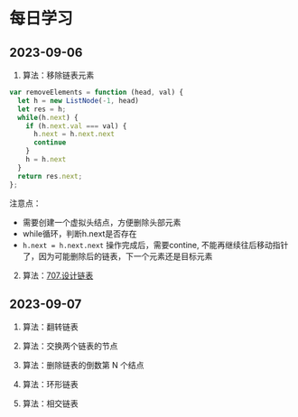 # 每日学习

## 2023-09-06

1. 算法：移除链表元素

```js
var removeElements = function (head, val) {
  let h = new ListNode(-1, head)
  let res = h;
  while(h.next) {
    if (h.next.val === val) {
      h.next = h.next.next
      continue
    }
    h = h.next
  }
  return res.next;
};
```
注意点：
+ 需要创建一个虚拟头结点，方便删除头部元素
+ while循环，判断h.next是否存在
+ `h.next = h.next.next` 操作完成后，需要contine, 不能再继续往后移动指针了，因为可能删除后的链表，下一个元素还是目标元素

2. 算法：[707.设计链表](https://leetcode.cn/problems/design-linked-list/)


## 2023-09-07

1. 算法：翻转链表

2. 算法：交换两个链表的节点

3. 算法：删除链表的倒数第 N 个结点

4. 算法：环形链表

5. 算法：相交链表